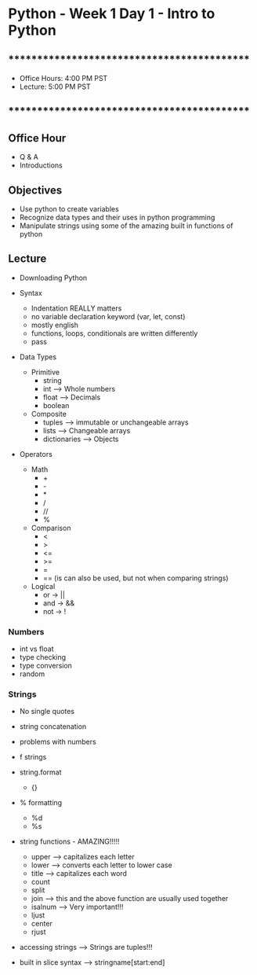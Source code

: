 # Python - Week 1 Day 1 - Intro to Python

## ******************************************

- Office Hours:  4:00 PM PST
- Lecture:       5:00 PM PST

## ******************************************

## Office Hour

- Q & A
- Introductions


## Objectives 

- Use python to create variables
- Recognize data types and their uses in python programming
- Manipulate strings using some of the amazing built in functions of python

## Lecture

- Downloading Python

- Syntax
    * Indentation REALLY matters
    * no variable declaration keyword (var, let, const)
    * mostly english
    * functions, loops, conditionals are written differently
    * pass
- Data Types
    * Primitive
        * string
        * int    --> Whole numbers
        * float  --> Decimals
        * boolean
    * Composite
        * tuples       --> immutable or unchangeable arrays
        * lists        --> Changeable arrays
        * dictionaries --> Objects
- Operators
    * Math
        * \+
        * \-
        * \*
        * /
        * //
        * %
    * Comparison
        * <
        * \>
        * <=
        * \>=
        * =
        * == (is can also be used, but not when comparing strings)
    * Logical
        * or -> ||
        * and -> &&
        * not -> !


### Numbers

- int vs float
- type checking
- type conversion
- random

### Strings

- No single quotes
- string concatenation 
- problems with numbers
- f strings
- string.format
    * {}
- % formatting
    * %d
    * %s
- string functions - AMAZING!!!!!
    * upper --> capitalizes each letter
    * lower --> converts each letter to lower case
    * title --> capitalizes each word
    * count
    * split
    * join --> this and the above function are usually used together
    * isalnum --> Very important!!!
    * ljust
    * center
    * rjust

- accessing strings --> Strings are tuples!!!
- built in slice syntax --> stringname[start:end]

